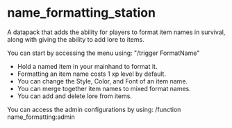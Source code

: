 # name_formatting_station
 
A datapack that adds the ability for players to format item names in survival, along with giving the ability to add lore to items.


You can start by accessing the menu using: "/trigger FormatName"

 - Hold a named item in your mainhand to format it.
 - Formatting an item name costs 1 xp level by default.
 - You can change the Style, Color, and Font of an item name.
 - You can merge together item names to mixed format names.
 - You can add and delete lore from items.
 

You can access the admin configurations by using: /function name_formatting:admin
